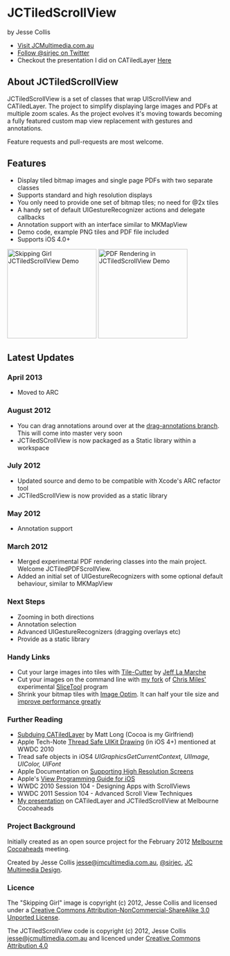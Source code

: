 # JCTiledScrollView

by Jesse Collis

  * [Visit JCMultimedia.com.au][2]
  * [Follow @sirjec on Twitter][3]
  * Checkout the presentation I did on CATiledLayer [Here][17]

## About JCTiledScrollView

JCTiledScrollView is a set of classes that wrap UIScrollView and CATiledLayer. The project to simplify displaying large images and PDFs at multiple zoom scales. As the project evolves it's moving towards becoming a fully featured custom map view replacement with gestures and annotations.

Feature requests and pull-requests are most welcome.

## Features

 * Display tiled bitmap images and single page PDFs with two separate classes
 * Supports standard and high resolution displays
 * You only need to provide one set of bitmap tiles; no need for @2x tiles
 * A handy set of default UIGestureRecognizer actions and delegate callbacks
 * Annotation support with an interface similar to MKMapView
 * Demo code, example PNG tiles and PDF file included
 * Supports iOS 4.0+

<img src="https://github.com/jessedc/JCTiledScrollView/raw/master/Demo/JCTiledViewDemo.png" alt="Skipping Girl JCTiledScrollView Demo" width="206" style="width:206px;"/>
<img src="https://github.com/jessedc/JCTiledScrollView/raw/master/Demo/JCTiledViewDemo2.png" alt="PDF Rendering in JCTiledScrollView Demo" width="206" style="width:206px;"/>

## Latest Updates

### April 2013
  * Moved to ARC

### August 2012
  * You can drag annotations around over at the [drag-annotations branch][16]. This will come into master very soon
  * JCTiledSCrollView is now packaged as a Static library within a workspace

### July 2012
  * Updated source and demo to be compatible with Xcode's ARC refactor tool
  * JCTiledScrollView is now provided as a static library

### May 2012
  * Annotation support

### March 2012
  * Merged experimental PDF rendering classes into the main project. Welcome JCTiledPDFScrollView.
  * Added an initial set of UIGestureRecognizers with some optional default behaviour, similar to MKMapView

### Next Steps

 * Zooming in both directions
 * Annotation selection
 * Advanced UIGestureRecognizers (dragging overlays etc)
 * Provide as a static library
 

### Handy Links
 * Cut your large images into tiles with [Tile-Cutter][5] by [Jeff La Marche][6]
 * Cut your images on the command line with [my fork][12] of [Chris Miles'][13] experimental [SliceTool][12] program
 * Shrink your bitmap tiles with [Image Optim][14]. It can half your tile size and [improve performance greatly][15]

### Further Reading
  * [Subduing CATiledLayer][9] by Matt Long (Cocoa is my Girlfriend)
  * Apple Tech-Note [Thread Safe UIKit Drawing][7] (in iOS 4+)  mentioned at WWDC 2010
  * Tread safe objects in iOS4 _UIGraphicsGetCurrentContext, UIImage, UIColor, UIFont_
  * Apple Documentation on [Supporting High Resolution Screens][8]
  * Apple's [View Programming Guide for iOS][10]
  * WWDC 2010 Session 104 - Designing Apps with ScrollViews
  * WWDC 2011 Session 104 - Advanced Scroll View Techniques
  * [My presentation][17] on CATiledLayer and JCTiledScrollView at Melbourne Cocoaheads

### Project Background

Initially created as an open source project for the February 2012 [Melbourne Cocoaheads][4] meeting.

Created by Jesse Collis <jesse@jmcultimedia.com.au>, [@sirjec][3], [JC Multimedia Design][2].

### Licence

The "Skipping Girl" image is copyright (c) 2012, Jesse Collis and licensed under a [Creative Commons Attribution-NonCommercial-ShareAlike 3.0 Unported License][1].

The JCTiledScrollView code is copyright (c) 2012, Jesse Collis <jesse@jcmultimedia.com.au> and licenced under [Creative Commons Attribution 4.0](http://creativecommons.org/licenses/by/4.0/)


[1]: http://creativecommons.org/licenses/by-nc-sa/3.0/ "Creative Commons Attribution-NonCommercial-ShareAlike 3.0 Unported License"
[2]: http://jcmultimedia.com.au/ "JC Multimedia Design"
[3]: http://twitter.com/sirjec/ "@sirjec on Twitter"
[4]: http://www.melbournecocoaheads.com/ "Melbourne Cocoaheads"
[5]: https://github.com/jlamarche/Tile-Cutter "Tile-Cutter"
[6]: http://iphonedevelopment.blogspot.com/ "iPhone Development.blogspot.com"
[7]: https://developer.apple.com/library/ios/#qa/qa1637/_index.html "Thread Safe UIKit Drawing"
[8]: https://developer.apple.com/library/ios/#documentation/2DDrawing/Conceptual/DrawingPrintingiOS/SupportingHiResScreens/SupportingHiResScreens.html "Supporting High Resolution Screens"
[9]: http://www.cimgf.com/2011/03/01/subduing-catiledlayer/ "Subduing CATiledLayer on Cocoa Is My Girlfriend"
[10]: https://developer.apple.com/library/ios/documentation/WindowsViews/Conceptual/ViewPG_iPhoneOS/WindowsandViews/WindowsandViews.html#//apple_ref/doc/uid/TP40009503-CH2-SW1 "View Programming Guide for iOS - View and Window Architecture"
[11]: https://github.com/jessedc/JCTiledScrollView/tree/pdf-experimental "JCTiledView - Experimental PDF branch"
[12]: https://github.com/jessedc/SliceTool "jessedc's fork of SliceTool on github"
[13]: https://github.com/chrismiles/SliceTool "Chris Miles' SliceTool on github"
[14]: http://imageoptim.com "Image Optim"
[15]: http://imageoptim.com/tweetbot.html "Image Optim Case study: Tweetbot for iPad"
[16]: https://github.com/jessedc/JCTiledScrollView/tree/drag-annotations "JCTiledScrollView drag-annotations branch"
[17]: https://github.com/jessedc/JCTiledScrollView/blob/master/Cocoheads/talk_outline.md "JCTiledScrollView introduced at Melbourne Cocoaheads February 2012"
